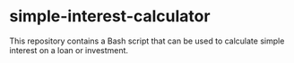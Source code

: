 # simple-interest-calculator
This repository contains a Bash script that can be used to calculate simple interest on a loan or investment.

